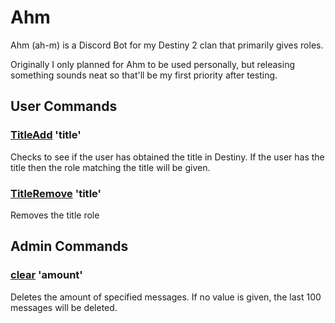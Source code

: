 # Ahm
Ahm (ah-m) is a Discord Bot for my Destiny 2 clan that primarily gives roles. 

Originally I only planned for Ahm to be used personally, but releasing something sounds neat so that'll be my first priority after testing.

## User Commands
### [TitleAdd](https://github.com/TuneFlat/Ahm.DiscordBot/blob/main/Modules/RoleModules/TitleRoleModule.cs) 'title'
Checks to see if the user has obtained the title in Destiny. If the user has the title then the role matching the title will be given.
### [TitleRemove](https://github.com/TuneFlat/Ahm.DiscordBot/blob/main/Modules/RoleModules/TitleRoleModule.cs)  'title'
Removes the title role

## Admin Commands
### [clear](https://github.com/TuneFlat/Ahm.DiscordBot/blob/main/Modules/UtilityModules/ClearModule.cs) 'amount'
Deletes the amount of specified messages. If no value is given, the last 100 messages will be deleted.
